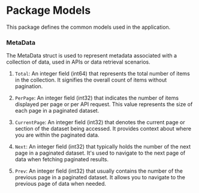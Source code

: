 # Package Models
This package defines the common models used in the application.

### MetaData

The MetaData struct is used to represent metadata associated with a collection of data,  used in APIs or data retrieval scenarios.

1. `Total`: 
An integer field (int64) that represents the total number of items in the collection. It signifies the overall count of items without pagination.

2. `PerPage`: 
An integer field (int32) that indicates the number of items displayed per page or per API request. This value represents the size of each page in a paginated dataset.

3. `CurrentPage`: 
An integer field (int32) that denotes the current page or section of the dataset being accessed. It provides context about where you are within the paginated data.

4. `Next`: 
An integer field (int32) that typically holds the number of the next page in a paginated dataset. It's used to navigate to the next page of data when fetching paginated results.

5. `Prev`: 
An integer field (int32) that usually contains the number of the previous page in a paginated dataset. It allows you to navigate to the previous page of data when needed.